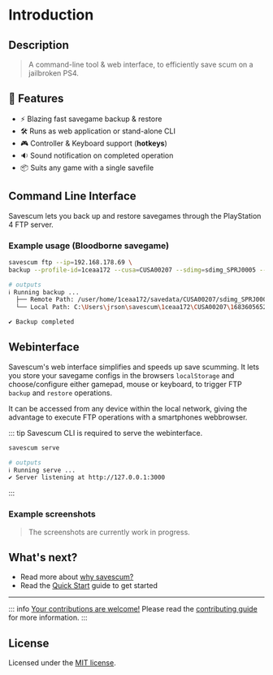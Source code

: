 # Introduction

## Description

>  A command-line tool & web interface, to efficiently save scum on a jailbroken PS4.

## 🎯 Features

- ⚡ Blazing fast savegame backup & restore
- 🛠️ Runs as web application or stand-alone CLI
- 🎮 Controller & Keyboard support (__hotkeys__)
- 🔉 Sound notification on completed operation
- 📦 Suits any game with a single savefile

## Command Line Interface

Savescum lets you back up and restore savegames through the PlayStation 4 FTP server.

### Example usage (Bloodborne savegame)

```sh
savescum ftp --ip=192.168.178.69 \
backup --profile-id=1ceaa172 --cusa=CUSA00207 --sdimg=sdimg_SPRJ0005 --debug

# outputs
ℹ Running backup ...
  ├── Remote Path: /user/home/1ceaa172/savedata/CUSA00207/sdimg_SPRJ0005
  └── Local Path: C:\Users\jrson\savescum\1ceaa172\CUSA00207\1683605652684\sdimg_SPRJ0005

✔ Backup completed
```

## Webinterface

Savescum's web interface simplifies and speeds up save scumming. It lets you store your savegame configs in the browsers `localStorage` and choose/configure either gamepad, mouse or keyboard, to trigger FTP `backup` and `restore` operations.

It can be accessed from any device within the local network, giving the advantage to execute FTP operations with a smartphones webbrowser.

::: tip
Savescum CLI is required to serve the webinterface.

```sh
savescum serve

# outputs
ℹ Running serve ...
✔ Server listening at http://127.0.0.1:3000
```
:::

### Example screenshots

> The screenshots are currently work in progress.

## What's next?

- Read more about [why savescum?](/guide/why-savescum)
- Read the [Quick Start](/guide/quick-start) guide to get started

---

::: info
<ins>Your contributions are welcome!</ins> Please read the [contributing guide](https://github.com/jrson83/savescum/blob/main/CONTRIBUTING.md) for more information.
:::

## License

Licensed under the [MIT license](https://github.com/jrson83/ps4-savescum/blob/main/LICENSE).
